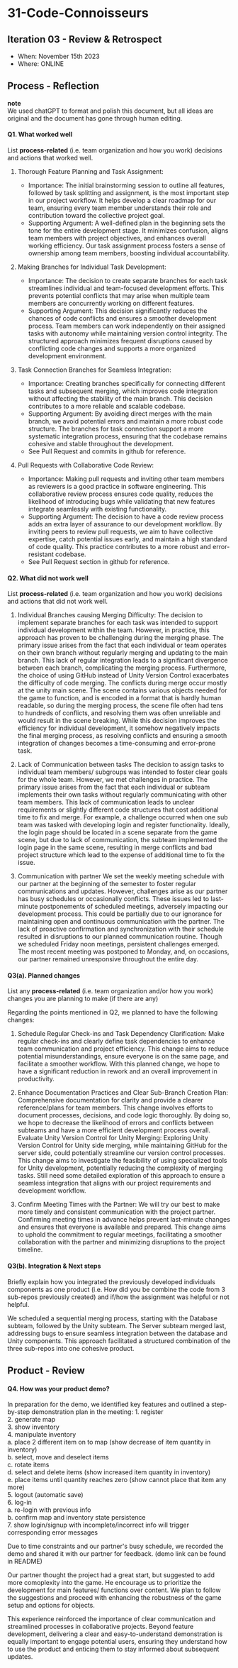 
# 31-Code-Connoisseurs


## Iteration 03 - Review & Retrospect

 * When:  November 15th 2023
 * Where: ONLINE

## Process - Reflection
**note**  
We used chatGPT to format and polish this document, but all ideas are original and the document has gone through human editing.  

#### Q1. What worked well

List **process-related** (i.e. team organization and how you work) decisions and actions that worked well.

1. Thorough Feature Planning and Task Assignment:
   - Importance: The initial brainstorming session to outline all features, followed by task splitting and assignment, is the most important step in our project workflow. It helps develop a clear roadmap for our team, ensuring every team member understands their role and contribution toward the collective project goal.
   - Supporting Argument: A well-defined plan in the beginning sets the tone for the entire development stage. It minimizes confusion, aligns team members with project objectives, and enhances overall working efficiency. Our task assignment process fosters a sense of ownership among team members, boosting individual accountability.


2. Making Branches for Individual Task Development:
   - Importance: The decision to create separate branches for each task streamlines individual and team-focused development efforts. This prevents potential conflicts that may arise when multiple team members are concurrently working on different features.
   - Supporting Argument: This decision significantly reduces the chances of code conflicts and ensures a smoother development process. Team members can work independently on their assigned tasks with autonomy while maintaining version control integrity. The structured approach minimizes frequent disruptions caused by conflicting code changes and supports a more organized development environment.


3. Task Connection Branches for Seamless Integration:
   - Importance: Creating branches specifically for connecting different tasks and subsequent merging, which improves code integration without affecting the stability of the main branch. This decision contributes to a more reliable and scalable codebase.
   - Supporting Argument: By avoiding direct merges with the main branch, we avoid potential errors and maintain a more robust code structure. The branches for task connection support a more systematic integration process, ensuring that the codebase remains cohesive and stable throughout the development.
   - See Pull Request and commits in github for reference.

4. Pull Requests with Collaborative Code Review:
   - Importance: Making pull requests and inviting other team members as reviewers is a good practice in software engineering. This collaborative review process ensures code quality, reduces the likelihood of introducing bugs while validating that new features integrate seamlessly with existing functionality.
   - Supporting Argument: The decision to have a code review process adds an extra layer of assurance to our development workflow. By inviting peers to review pull requests, we aim to have collective expertise, catch potential issues early, and maintain a high standard of code quality. This practice contributes to a more robust and error-resistant codebase.
   - See Pull Request section in github for reference.


#### Q2. What did not work well

List **process-related** (i.e. team organization and how you work) decisions and actions that did not work well.

1. Individual Branches causing Merging Difficulty:
The decision to implement separate branches for each task was intended to support individual development within the team. However, in practice, this approach has proven to be challenging during the merging phase. The primary issue arises from the fact that each individual or team operates on their own branch without regularly merging and updating to the main branch. This lack of regular integration leads to a significant divergence between each branch, complicating the merging process.
Furthermore, the choice of using GitHub instead of Unity Version Control exacerbates the difficulty of code merging. The conflicts during merge occur mostly at the unity main scene. The scene contains various objects needed for the game to function, and is encoded in a format that is hardly human readable, so during the merging process, the scene file often had tens to hundreds of conflicts, and resolving them was often unreliable and would result in the scene breaking.
While this decision improves the efficiency for individual development, it somehow negatively impacts the final merging process, as resolving conflicts and ensuring a smooth integration of changes becomes a time-consuming and error-prone task. 

2. Lack of Communication between tasks
The decision to assign tasks to individual team members/ subgroups was intended to foster clear goals for the whole team. However, we met challenges in practice. The primary issue arises from the fact that each individual or subteam implements their own tasks without regularly communicating with other team members. This lack of communication leads to unclear requirements or slightly different code structures that cost additional time to fix and merge.
For example, a challenge occurred when one sub team was tasked with developing login and register functionality. Ideally, the login page should be located in a scene separate from the game scene, but due to lack of communication, the subteam implemented the login page in the same scene, resulting in merge conflicts and bad project structure which lead to the expense of additional time to fix the issue.


3. Communication with partner
We set the weekly meeting schedule with our partner at the beginning of the semester to foster regular communications and updates. However, challenges arise as our partner has busy schedules or occasionally conflicts. These issues led to last-minute postponements of scheduled meetings, adversely impacting our development process.
This could be partially due to our ignorance for maintaining open and continuous communication with the partner. The lack of proactive confirmation and synchronization with their schedule resulted in disruptions to our planned communication routine. Though we scheduled Friday noon meetings, persistent challenges emerged. The most recent meeting was postponed to Monday, and, on occasions, our partner remained unresponsive throughout the entire day.



#### Q3(a). Planned changes

List any **process-related** (i.e. team organization and/or how you work) changes you are planning to make (if there are any)

Regarding the points mentioned in Q2, we planned to have the following changes:
1. Schedule Regular Check-ins and Task Dependency Clarification:
Make regular check-ins and clearly define task dependencies to enhance team communication and project efficiency. This change aims to reduce potential misunderstandings, ensure everyone is on the same page, and facilitate a smoother workflow. With this planned change, we hope to have a significant reduction in rework and an overall improvement in productivity.

2. Enhance Documentation Practices and Clear Sub-Branch Creation Plan:
Comprehensive documentation for clarity and provide a clearer reference/plans for team members. This change involves efforts to document processes, decisions, and code logic thoroughly. By doing so, we hope to decrease the likelihood of errors and conflicts between subteams and have a more efficient development process overall.
Evaluate Unity Version Control for Unity Merging:
Exploring Unity Version Control for Unity side merging, while maintaining GitHub for the server side, could potentially streamline our version control processes. This change aims to investigate the feasibility of using specialized tools for Unity development, potentially reducing the complexity of merging tasks. Still need some detailed exploration of this approach to ensure a seamless integration that aligns with our project requirements and development workflow.

3. Confirm Meeting Times with the Partner:
We will try our best to make more timely and consistent communication with the project partner. Confirming meeting times in advance helps prevent last-minute changes and ensures that everyone is available and prepared. This change aims to uphold the commitment to regular meetings, facilitating a smoother collaboration with the partner and minimizing disruptions to the project timeline.

#### Q3(b). Integration & Next steps
Briefly explain how you integrated the previously developed individuals components as one product (i.e. How did you be combine the code from 3 sub-repos previously created) and if/how the assignment was helpful or not helpful.

We scheduled a sequential merging process, starting with the Database subteam, followed by the Unity subteam. The Server subteam merged last, addressing bugs to ensure seamless integration between the database and Unity components. This approach facilitated a structured combination of the three sub-repos into one cohesive product.

## Product - Review

#### Q4. How was your product demo?
  In preparation for the demo, we identified key features and outlined a step-by-step demonstration plan in the meeting: 
    1. register  
    2. generate map  
    3. show inventory  
    4. manipulate inventory  
        a. place 2 different item on to map (show decrease of item quantity in inventory)  
        b. select, move and deselect items  
        c. rotate items  
        d. select and delete items (show increased item quantity in inventory)  
        e. place items until quantity reaches zero (show cannot place that  item any more)  
    5. logout (automatic save)  
    6. log-in  
        a. re-login with previous info  
        b. confirm map and inventory state persistence  
    7. show login/signup with incomplete/incorrect info will trigger corresponding error messages  

Due to time constraints and our partner's busy schedule, we recorded the demo and shared it with our partner for feedback. (demo link can be found in README)

Our partner thought the project had a great start, but suggested to add more comoplexity into the game. He encourage us to prioritize the development for main features/ functions over content. We plan to follow the suggestions and proceed with enhancing the robustness of the game setup and options for objects.

This experience reinforced the importance of clear communication and streamlined processes in collaborative projects. Beyond feature development, delivering a clear and easy-to-understand demonstration is equally important to engage potential users, ensuring they understand how to use the product and enticing them to stay informed about subsequent updates.
